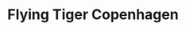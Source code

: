 ---
title: "Flying Tiger Copenhagen"
url: /kingston-upon-thames/flying-tiger-copenhagen/
shop: Kramladen
---